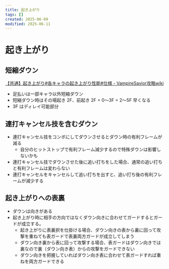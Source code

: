 ```yaml
---
title: 起き上がり
tags: []
created: 2025-06-09
modified: 2025-06-11
---
```


# 起き上がり

## 短縮ダウン

[【共通】起き上がり#各キャラの起き上がり性能#仕様 - VampireSavior攻略wiki](https://seesaawiki.jp/vswiki/d/%a1%da%b6%a6%c4%cc%a1%db%b5%af%a4%ad%be%e5%a4%ac%a4%ea#content_3_1)
- 足払いは一部キャラ以外短縮ダウン
- 短縮ダウン時はその場起き 2F、前起き 2F + 0～3F = 2～5F 早くなる
- 3F はディレイ可能部分

## 連打キャンセル技を含むダウン

- 連打キャンセル技をコンボにしてダウンさせるとダウン時の有利フレームが減る
	- 自分のヒットストップで有利フレーム減少するので特殊ダウンは影響しないかも
- 連打キャンセル技でダウンさせた後に追い打ちをした場合、通常の追い打ちと有利フレームは変わらない
- 連打キャンセルをキャンセルして追い打ちを出すと、追い打ち後の有利フレームが減少する

## 起き上がりへの表裏
- ダウンは向きがある
- 起き上がり時に相手の方向ではなくダウン向きに合わせてガードするとガードが成立する。
	- 起き上がりに表裏択を仕掛ける場合、ダウン向きの表から裏に回って攻撃を重ねても表ガードで表裏両方ガードが成立してしまう
	- ダウン向き裏から表に回って攻撃する場合、表ガードはダウン向きでは裏なので裏（ダウン向き表）からの攻撃をガードできない
	- ダウン向きを把握していればダウン向き表に合わせて表ガードすれば重ねを両方ガードできる
